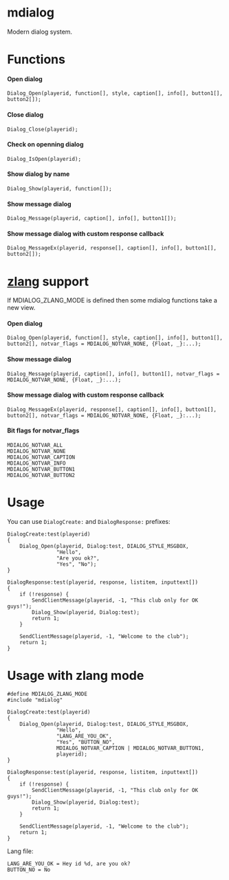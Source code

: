 # mdialog
Modern dialog system.

# Functions
#### Open dialog
```Pawn
Dialog_Open(playerid, function[], style, caption[], info[], button1[], button2[]);
```

#### Close dialog
```Pawn
Dialog_Close(playerid);
```

#### Check on openning dialog
```Pawn
Dialog_IsOpen(playerid);
```

#### Show dialog by name
```Pawn
Dialog_Show(playerid, function[]);
```

#### Show message dialog
```Pawn
Dialog_Message(playerid, caption[], info[], button1[]);
```

#### Show message dialog with custom response callback
```Pawn
Dialog_MessageEx(playerid, response[], caption[], info[], button1[], button2[]);
```

# [zlang](https://github.com/Open-GTO/zlang) support
If MDIALOG_ZLANG_MODE is defined then some mdialog functions take a new view.

#### Open dialog
```Pawn
Dialog_Open(playerid, function[], style, caption[], info[], button1[], button2[], notvar_flags = MDIALOG_NOTVAR_NONE, {Float, _}:...);
```

#### Show message dialog
```Pawn
Dialog_Message(playerid, caption[], info[], button1[], notvar_flags = MDIALOG_NOTVAR_NONE, {Float, _}:...);
```

#### Show message dialog with custom response callback
```Pawn
Dialog_MessageEx(playerid, response[], caption[], info[], button1[], button2[], notvar_flags = MDIALOG_NOTVAR_NONE, {Float, _}:...);
```

#### Bit flags for **notvar_flags**
```
MDIALOG_NOTVAR_ALL
MDIALOG_NOTVAR_NONE
MDIALOG_NOTVAR_CAPTION
MDIALOG_NOTVAR_INFO
MDIALOG_NOTVAR_BUTTON1
MDIALOG_NOTVAR_BUTTON2
```

# Usage
You can use `DialogCreate:` and `DialogResponse:` prefixes:
```Pawn
DialogCreate:test(playerid)
{
	Dialog_Open(playerid, Dialog:test, DIALOG_STYLE_MSGBOX,
	            "Hello",
	            "Are you ok?",
	            "Yes", "No");
}

DialogResponse:test(playerid, response, listitem, inputtext[])
{
	if (!response) {
		SendClientMessage(playerid, -1, "This club only for OK guys!");
		Dialog_Show(playerid, Dialog:test);
		return 1;
	}

	SendClientMessage(playerid, -1, "Welcome to the club");
	return 1;
}
```

# Usage with zlang mode
```Pawn
#define MDIALOG_ZLANG_MODE
#include "mdialog"

DialogCreate:test(playerid)
{
	Dialog_Open(playerid, Dialog:test, DIALOG_STYLE_MSGBOX,
	            "Hello",
	            "LANG_ARE_YOU_OK",
	            "Yes", "BUTTON_NO",
	            MDIALOG_NOTVAR_CAPTION | MDIALOG_NOTVAR_BUTTON1,
	            playerid);
}

DialogResponse:test(playerid, response, listitem, inputtext[])
{
	if (!response) {
		SendClientMessage(playerid, -1, "This club only for OK guys!");
		Dialog_Show(playerid, Dialog:test);
		return 1;
	}

	SendClientMessage(playerid, -1, "Welcome to the club");
	return 1;
}
```

Lang file:
```
LANG_ARE_YOU_OK = Hey id %d, are you ok?
BUTTON_NO = No
```
